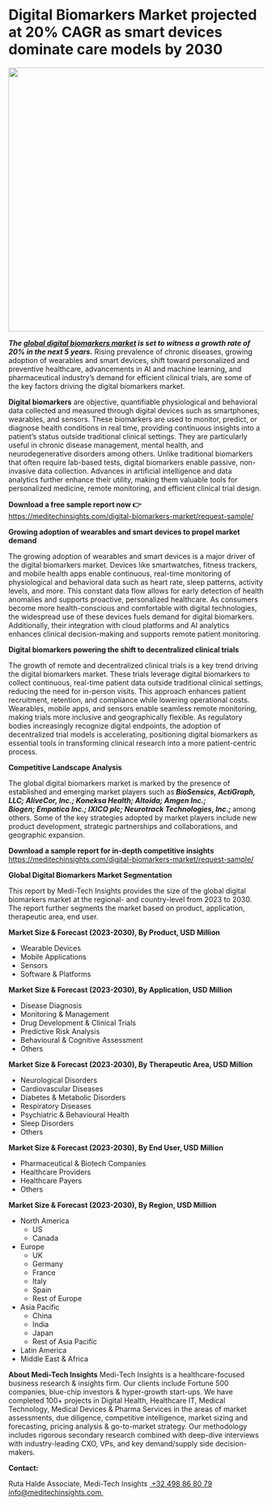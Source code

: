 <H1> Digital Biomarkers Market projected at 20% CAGR as smart devices dominate care models by 2030 </H1>
<img class="alignnone size-full wp-image-1863" src="http://dailyinvestorhub.com/wp-content/uploads/2025/06/Digital-biomarkers-market.png" alt="" width="915" height="520" />

<strong><em>The </em></strong><a href="https://meditechinsights.com/digital-biomarkers-market/"><strong><em>global digital biomarkers market</em></strong></a><strong><em> is set to witness a growth rate of 20% in the next 5 years.</em></strong> Rising prevalence of chronic diseases, growing adoption of wearables and smart devices, shift toward personalized and preventive healthcare, advancements in AI and machine learning, and pharmaceutical industry’s demand for efficient clinical trials, are some of the key factors driving the digital biomarkers market.

<strong>Digital biomarkers</strong> are objective, quantifiable physiological and behavioral data collected and measured through digital devices such as smartphones, wearables, and sensors. These biomarkers are used to monitor, predict, or diagnose health conditions in real time, providing continuous insights into a patient’s status outside traditional clinical settings. They are particularly useful in chronic disease management, mental health, and neurodegenerative disorders among others. Unlike traditional biomarkers that often require lab-based tests, digital biomarkers enable passive, non-invasive data collection. Advances in artificial intelligence and data analytics further enhance their utility, making them valuable tools for personalized medicine, remote monitoring, and efficient clinical trial design.

<strong>Download a free sample report now </strong><strong>👉
</strong><a href="https://meditechinsights.com/digital-biomarkers-market/request-sample/">https://meditechinsights.com/digital-biomarkers-market/request-sample/</a>

<strong>Growing adoption of wearables and smart devices to propel market demand</strong>

The growing adoption of wearables and smart devices is a major driver of the digital biomarkers market. Devices like smartwatches, fitness trackers, and mobile health apps enable continuous, real-time monitoring of physiological and behavioral data such as heart rate, sleep patterns, activity levels, and more. This constant data flow allows for early detection of health anomalies and supports proactive, personalized healthcare. As consumers become more health-conscious and comfortable with digital technologies, the widespread use of these devices fuels demand for digital biomarkers. Additionally, their integration with cloud platforms and AI analytics enhances clinical decision-making and supports remote patient monitoring.

<strong>Digital biomarkers powering the shift to decentralized clinical trials</strong>

The growth of remote and decentralized clinical trials is a key trend driving the digital biomarkers market. These trials leverage digital biomarkers to collect continuous, real-time patient data outside traditional clinical settings, reducing the need for in-person visits. This approach enhances patient recruitment, retention, and compliance while lowering operational costs. Wearables, mobile apps, and sensors enable seamless remote monitoring, making trials more inclusive and geographically flexible. As regulatory bodies increasingly recognize digital endpoints, the adoption of decentralized trial models is accelerating, positioning digital biomarkers as essential tools in transforming clinical research into a more patient-centric process.

<strong>Competitive Landscape Analysis</strong>

The global digital biomarkers market is marked by the presence of established and emerging market players such as<strong><em> BioSensics, ActiGraph, LLC; AliveCor, Inc.; Koneksa Health; Altoida; Amgen Inc.; Biogen; Empatica Inc.; IXICO plc; Neurotrack Technologies, Inc.; </em></strong>among others. Some of the key strategies adopted by market players include new product development, strategic partnerships and collaborations, and geographic expansion.

<strong>Download a sample report for in-depth competitive insights
</strong><a href="https://meditechinsights.com/digital-biomarkers-market/request-sample/">https://meditechinsights.com/digital-biomarkers-market/request-sample/</a>

<strong>Global Digital Biomarkers Market Segmentation</strong>

This report by Medi-Tech Insights provides the size of the global digital biomarkers market at the regional- and country-level from 2023 to 2030. The report further segments the market based on product, application, therapeutic area, end user.

<strong>Market Size &amp; Forecast (2023-2030), By Product, USD Million</strong>
<ul>
 	<li>Wearable Devices</li>
 	<li>Mobile Applications</li>
 	<li>Sensors</li>
 	<li>Software &amp; Platforms</li>
</ul>
<strong>Market Size &amp; Forecast (2023-2030), By Application, USD Million</strong>
<ul>
 	<li>Disease Diagnosis</li>
 	<li>Monitoring &amp; Management</li>
 	<li>Drug Development &amp; Clinical Trials</li>
 	<li>Predictive Risk Analysis</li>
 	<li>Behavioural &amp; Cognitive Assessment</li>
 	<li>Others</li>
</ul>
<strong>Market Size &amp; Forecast (2023-2030), By Therapeutic Area, USD Million</strong>
<ul>
 	<li>Neurological Disorders</li>
 	<li>Cardiovascular Diseases</li>
 	<li>Diabetes &amp; Metabolic Disorders</li>
 	<li>Respiratory Diseases</li>
 	<li>Psychiatric &amp; Behavioural Health</li>
 	<li>Sleep Disorders</li>
 	<li>Others</li>
</ul>
<strong>Market Size &amp; Forecast (2023-2030), By End User, USD Million</strong>
<ul>
 	<li>Pharmaceutical &amp; Biotech Companies</li>
 	<li>Healthcare Providers</li>
 	<li>Healthcare Payers</li>
 	<li>Others</li>
</ul>
<strong>Market Size &amp; Forecast (2023-2030), By Region, USD Million</strong>
<ul>
 	<li>North America
<ul>
 	<li>US</li>
 	<li>Canada</li>
</ul>
</li>
 	<li>Europe
<ul>
 	<li>UK</li>
 	<li>Germany</li>
 	<li>France</li>
 	<li>Italy</li>
 	<li>Spain</li>
 	<li>Rest of Europe</li>
</ul>
</li>
 	<li>Asia Pacific
<ul>
 	<li>China</li>
 	<li>India</li>
 	<li>Japan</li>
 	<li>Rest of Asia Pacific</li>
</ul>
</li>
 	<li>Latin America</li>
 	<li>Middle East &amp; Africa</li>
</ul>
<strong>About Medi-Tech Insights</strong>
Medi-Tech Insights is a healthcare-focused business research &amp; insights firm. Our clients include Fortune 500 companies, blue-chip investors &amp; hyper-growth start-ups. We have completed 100+ projects in Digital Health, Healthcare IT, Medical Technology, Medical Devices &amp; Pharma Services in the areas of market assessments, due diligence, competitive intelligence, market sizing and forecasting, pricing analysis &amp; go-to-market strategy. Our methodology includes rigorous secondary research combined with deep-dive interviews with industry-leading CXO, VPs, and key demand/supply side decision-makers.

<strong>Contact:</strong>

Ruta Halde
Associate, Medi-Tech Insights
<u> +32 498 86 80 79
</u><a href="mailto:info@meditechinsights.com">info@meditechinsights.com</a><u> </u>
